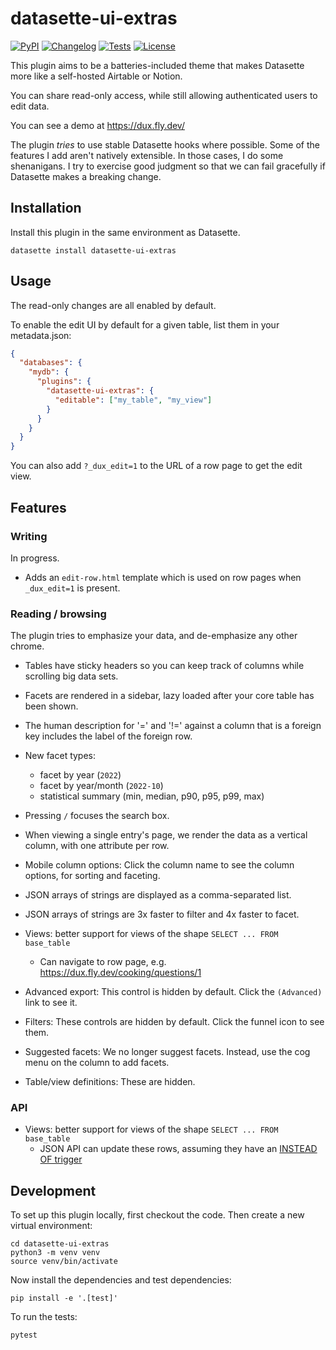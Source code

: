 # datasette-ui-extras

[![PyPI](https://img.shields.io/pypi/v/datasette-ui-extras.svg)](https://pypi.org/project/datasette-ui-extras/)
[![Changelog](https://img.shields.io/github/v/release/cldellow/datasette-ui-extras?include_prereleases&label=changelog)](https://github.com/cldellow/datasette-ui-extras/releases)
[![Tests](https://github.com/cldellow/datasette-ui-extras/workflows/Test/badge.svg)](https://github.com/cldellow/datasette-ui-extras/actions?query=workflow%3ATest)
[![License](https://img.shields.io/badge/license-Apache%202.0-blue.svg)](https://github.com/cldellow/datasette-ui-extras/blob/main/LICENSE)

This plugin aims to be a batteries-included theme that makes Datasette more like a self-hosted Airtable or Notion.

You can share read-only access, while still allowing authenticated users to edit data.

You can see a demo at https://dux.fly.dev/

The plugin _tries_ to use stable Datasette hooks where possible. Some of the features
I add aren't natively extensible. In those cases, I do some shenanigans. I try to
exercise good judgment so that we can fail gracefully if Datasette makes a breaking
change.

## Installation

Install this plugin in the same environment as Datasette.

    datasette install datasette-ui-extras

## Usage

The read-only changes are all enabled by default.

To enable the edit UI by default for a given table, list them in your metadata.json:

```json
{
  "databases": {
    "mydb": {
      "plugins": {
        "datasette-ui-extras": {
          "editable": ["my_table", "my_view"]
        }
      }
    }
  }
}
```

You can also add `?_dux_edit=1` to the URL of a row page to get the edit view.

## Features

### Writing

In progress.

- Adds an `edit-row.html` template which is used on row pages when `_dux_edit=1` is present.

### Reading / browsing

The plugin tries to emphasize your data, and de-emphasize any other
chrome.

- Tables have sticky headers so you can keep track of columns while
  scrolling big data sets.

- Facets are rendered in a sidebar, lazy loaded after your core
  table has been shown.

- The human description for '=' and '!=' against a column that is a
  foreign key includes the label of the foreign row.

- New facet types:
    - facet by year (`2022`)
    - facet by year/month (`2022-10`)
    - statistical summary (min, median, p90, p95, p99, max)

- Pressing `/` focuses the search box.

- When viewing a single entry's page, we render the data as a vertical
  column, with one attribute per row.

- Mobile column options: Click the column name to see the column options, for sorting and faceting.

- JSON arrays of strings are displayed as a comma-separated list.

- JSON arrays of strings are 3x faster to filter and 4x faster to facet.

- Views: better support for views of the shape `SELECT ... FROM base_table`
    - Can navigate to row page, e.g. https://dux.fly.dev/cooking/questions/1

- Advanced export: This control is hidden by default. Click the `(Advanced)` link to see it.

- Filters: These controls are hidden by default. Click the funnel icon to see them.

- Suggested facets: We no longer suggest facets. Instead, use the cog menu
  on the column to add facets.

- Table/view definitions: These are hidden.

### API

- Views: better support for views of the shape `SELECT ... FROM base_table`
    - JSON API can update these rows, assuming they have an [INSTEAD OF trigger](https://www.sqlite.org/lang_createtrigger.html#instead_of_trigger)

## Development

To set up this plugin locally, first checkout the code. Then create a new virtual environment:

    cd datasette-ui-extras
    python3 -m venv venv
    source venv/bin/activate

Now install the dependencies and test dependencies:

    pip install -e '.[test]'

To run the tests:

    pytest
